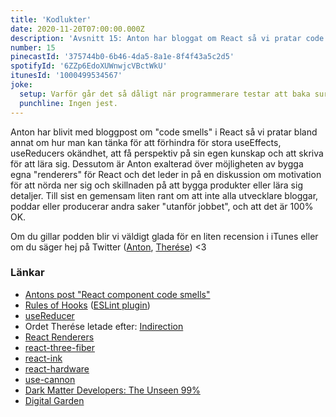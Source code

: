 ```yaml
---
title: 'Kodlukter'
date: 2020-11-20T07:00:00.000Z
description: 'Avsnitt 15: Anton har bloggat om React så vi pratar code smells, men även motivation, att nörda ner sig och mycket annat.'
number: 15
pinecastId: '375744b0-6b46-4da5-8a1e-8f4f43a5c2d5'
spotifyId: '6ZZp6EdoXUWnwjcVBctWkU'
itunesId: '1000499534567'
joke:
  setup: Varför går det så dåligt när programmerare testar att baka surdegsbröd?
  punchline: Ingen jest.
---
```


Anton har blivit med bloggpost om "code smells" i React så vi pratar bland annat om hur man kan tänka för att förhindra för stora useEffects, useReducers okändhet, att få perspektiv på sin egen kunskap och att skriva för att lära sig. Dessutom är Anton exalterad över möjligheten av bygga egna "renderers" för React och det leder in på en diskussion om motivation för att nörda ner sig och skillnaden på att bygga produkter eller lära sig detaljer. Till sist en gemensam liten rant om att inte alla utvecklare bloggar, poddar eller producerar andra saker "utanför jobbet", och att det är 100% OK.

Om du gillar podden blir vi väldigt glada för en liten recension i iTunes eller om du säger hej på Twitter ([Anton](https://twitter.com/Awnton), [Therése](https://twitter.com/tkomstadius)) <3

### Länkar

- [Antons post "React component code smells"](https://antongunnarsson.com/react-component-code-smells/)
- [Rules of Hooks](https://reactjs.org/docs/hooks-rules.html) ([ESLint plugin](https://www.npmjs.com/package/eslint-plugin-react-hooks))
- [useReducer](https://reactjs.org/docs/hooks-reference.html#usereducer)
- Ordet Therése letade efter: [Indirection](https://matthewrocklin.com/blog/work/2019/06/23/avoid-indirection)
- [React Renderers](https://reactjs.org/docs/codebase-overview.html#renderers)
- [react-three-fiber](https://github.com/pmndrs/react-three-fiber)
- [react-ink](https://github.com/vadimdemedes/ink)
- [react-hardware](https://github.com/iamdustan/react-hardware)
- [use-cannon](https://github.com/pmndrs/use-cannon)
- [Dark Matter Developers: The Unseen 99%](https://www.hanselman.com/blog/dark-matter-developers-the-unseen-99)
- [Digital Garden](https://antongunnarsson.com/digital-garden)
